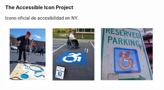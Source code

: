 ### The Accessible Icon Project

Icono oficial de accesibilidad en NY.

![Old accessibility icon](media/iconproject.png)  <!-- .element: style="height: 350px;" --> 